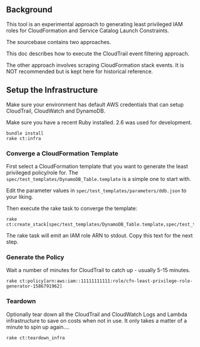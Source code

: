 ## Background
This tool is an experimental approach to generating least privileged IAM roles 
for CloudFormation and Service Catalog Launch Constraints.

The sourcebase contains two approaches.  

This doc describes how to execute the CloudTrail event filtering approach.

The other approach involves scraping CloudFormation stack events.  It is NOT recommended
but is kept here for historical reference.

## Setup the Infrastructure

Make sure your environment has default AWS credentials that can setup
CloudTrail, CloudWatch and DynamoDB.

Make sure you have a recent Ruby installed.  2.6 was used for development.

```
bundle install
rake ct:infra
```

### Converge a CloudFormation Template

First select a CloudFormation template that you want to generate the least privileged 
policy/role for.  The `spec/test_templates/DynamoDB_Table.template` is a simple one 
to start with.  

Edit the parameter values in `spec/test_templates/parameters/ddb.json` to your liking.

Then execute the rake task to converge the template:
```
rake ct:create_stack[spec/test_templates/DynamoDB_Table.template,spec/test_templates/parameters/ddb.json]
```

The rake task will emit an IAM role ARN to stdout.  Copy this text for the next step.

### Generate the Policy
Wait a number of minutes for CloudTrail to catch up - usually 5-15 minutes.

```
rake ct:policy[arn:aws:iam::11111111111:role/cfn-least-privilege-role-generator-1586791962]
```

### Teardown
Optionally tear down all the CloudTrail and CloudWatch Logs and Lambda infrastructure
to save on costs when not in use.  It only takes a matter of a minute to spin up again....

```
rake ct:teardown_infra
```
